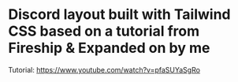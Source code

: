 # Discord layout built with Tailwind CSS based on a tutorial from Fireship & Expanded on by me

Tutorial: https://www.youtube.com/watch?v=pfaSUYaSgRo

